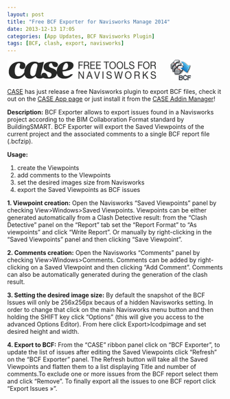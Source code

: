 ```yaml
---
layout: post
title: "Free BCF Exporter for Navisworks Manage 2014"
date: 2013-12-13 17:05
categories: [App Updates, BCF Navisworks Plugin]
tags: [BCF, clash, export, navisworks]
---
```

[![case_final_logo_type](/assets/2013/12/case_final_logo_type.png)](http://localhost/matteocominetti/wp-admin/case-inc.com)        [![Navis2BCF3png](/assets/2013/12/Navis2BCF3png.png)](http://apps.case-inc.com/content/free-bcf-exporter-navisworks-manage-2014)

[CASE](http://case-inc.com) has just release a free Navisworks plugin to export BCF files, check it out on the [CASE App page](http://apps.case-inc.com/content/free-bcf-exporter-navisworks-manage-2014) or just install it from the [CASE Addin Manager](http://apps.case-inc.com/content/add-manager)!

**Description:**
BCF Exporter allows to export issues found in a Navisworks project according to the BIM Collaboration Format standard by BuildingSMART.
BCF Exporter will export the Saved Viewpoints of the current project and the associated comments to a single BCF report file (.bcfzip).

**Usage:**
1. create the Viewpoints
2. add comments to the VIewpoints
3. set the desired images size from Navisworks
4. export the Saved Viewpoints as BCF issues

**1. Viewpoint creation:**
Open the Navisworks “Saved Viewpoints” panel by checking View>Windows>Saved Viewpoints. Viewpoints can be either generated automatically from a Clash Detective result: from the “Clash Detective” panel on the “Report” tab set the “Report Format” to “As viewpoints” and click “Write Report”. Or manually by right-clicking in the “Saved Viewpoints” panel and then clicking “Save Viewpoint”.

**2. Comments creation:**
Open the Navisworks “Comments” panel by checking View>Windows>Comments. Comments can be added by right-clicking on a Saved VIewpoint and then clicking “Add Comment”. Comments can also be automatically generated during the generation of the clash result.

**3. Setting the desired image size:**
By default the snapshot of the BCF Issues will only be 256x256px becaus of a hidden Navisworks setting. In order to change that click on the main Navisworks menu button and then holding the SHIFT key click “Options” (this will give you access to the advanced Options Editor). From here click Export>lcodpimage and set desired height and width.

**4. Export to BCF:**
From the “CASE” ribbon panel click on “BCF Exporter”, to update the list of issues after editing the Saved Viewpoints click “Refresh” on the “BCF Exporter” panel. The Refresh button will take all the Saved Viewpoints and flatten them to a list displaying Title and number of comments.To exclude one or more issues from the BCF report select them and click “Remove”. To finally export all the issues to one BCF report click “Export Issues »”.
